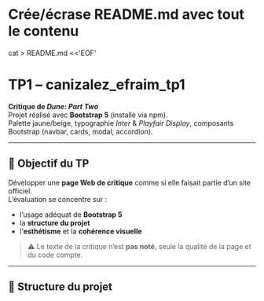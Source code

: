 # Crée/écrase README.md avec tout le contenu
cat > README.md <<'EOF'
# TP1 – canizalez_efraim_tp1  
**Critique de _Dune: Part Two_**  
Projet réalisé avec **Bootstrap 5** (installé via npm).  
Palette jaune/beige, typographie _Inter_ & _Playfair Display_, composants Bootstrap (navbar, cards, modal, accordion).

---

## 🎯 Objectif du TP
Développer une **page Web de critique** comme si elle faisait partie d’un site officiel.  
L’évaluation se concentre sur :
- l’usage adéquat de **Bootstrap 5**
- la **structure du projet**
- l’**esthétisme** et la **cohérence visuelle**

> ⚠️ Le texte de la critique n’est **pas noté**, seule la qualité de la page et du code compte.

---

## 🧱 Structure du projet

